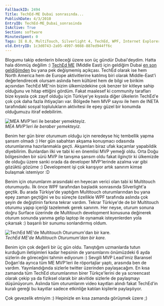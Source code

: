 ```yaml
---
FallbackID: 2494
Title: TechEd-ME Dubai sonrasında...
PublishDate: 4/3/2010
EntryID: TechEd-ME_Dubai_sonrasinda
IsActive: True
Section: software
MinutesSpent: 0
Tags: IE 8.0, MultiTouch, Silverlight 4, TechEd, WPF, Internet Explorer
old.EntryID: 1c3d0743-2a95-4997-9088-887ed944ff6c
---
```

Blogumu takip edenlerin bileceği üzere son üç gündür Dubai'deydim. Hatta
hala dönmüş değilim :) [TechEd ME](http://www.teched.ae) (Middle East)
için geldiğim Dubai [en son
geldiğimden](http://daron.yondem.com/tr/post/8c0720eb-1398-43a7-bb22-17bc31126339)
bu yana pek değişmemiş açıkçası. TechEd olarak ise hem North America hem
de Europe aktivitlerine katılmış biri olarak Middle-East'i
değerlendirecek olursam aslında hem kültürel hem de bilgi ve birikim
açısından TechEd ME'nin bizim ülkemizdekine çok benzer bir kitleye sahip
olduğunu ve hitap ettiğini gördüm. Fakat maalesef ki community tarafları
bize kıyasla çok zayıf olduğu için Türkiye'ye kıyasla diğer ülkelerin
TechEd'e çok çok daha fazla ihtiyaçları var. Bölgede hem MVP sayısı ile
hem de INETA tarafındaki sosyal toplulukların aktivitesi ile epey güzel
bir konumda olduğumuzu itiraf edebilirim.

![MEA MVP'leri ile beraber
yemekteyiz.](http://cdn.daron.yondem.com/assets/2494/04032010_2.jpg)\
*MEA MVP'leri ile beraber yemekteyiz.*

Benim her gün birer oturumum olduğu için neredeyse hiç tembellik yapma
şansım olmadı :) Her gün sabahtan akşama konuşmacı odasında oturumlarıma
hazırlanmakla geçti. Akşamları biraz ufak kaçamlar yapabildik
diyebilirim. Bunlardan ilki ve tabi ki en önemlisi MVP yemeği oldu. Orta
Doğu bölgesinden bir sürü MVP ile tanışma şansım oldu fakat ilginçtir ki
ülkemizde de olduğu üzere sanki orada da developer MVP'lerinde azalma
var gibi gözüktü gözüme :) Development işi çok karışıyor artık sanırım
kimse bulaşmak istemiyor :D

Benim için oturumlarım arasındaki en heyecan verici olan tabi ki
Multitouch oturumuydu. İlk önce WPF tarafından başladık sonrasında
Silverlight'a geçtik. Bu arada Türkiye'de yaptığım Multitouch
oturumlarından bu yana epey zaman geçtiğini ve bu süreçte özellikle WPF
tarafında aslında çok şeyin de değiştinin farkına tekrar vardım. Tekrar
Türkiye'de de bir Multitouch oturumu yapıp içeriği tazelemek gerek
sanırım. Her neyse, oturum sonuna doğru Surface üzerinde de Multitouch
development konusuna değinerek oturum sonunda yanıma gelip laptop ile
oynamak isteyenlerden yola çıkarsak :) başarılı bir sunumu sonlandırmış
oldum.

![TechEd ME'de Multitouch Oturumum'dan bir
kare.](http://cdn.daron.yondem.com/assets/2494/04032010_1.jpg)\
*TechEd ME'de Multitouch Oturumum'dan bir kare.*

Benim için çok değerli bir üç gün oldu. Tanıştığım uzmanlarda tutun
kurduğum iletişimleri kadar hepsinin de yansımlarını önümüzdeki 6 ayda
sizlerin de göreceğini tahmin ediyorum :) Sevgili MVP Lead'imiz Baransel
Doğan'da ayrıca tüm ME MVP'leri ile röportajlar yaptı, arasında ben de
vardım. Yayınlandığında sizlerle twitter üzerinden paylaşacağım. En kısa
zamanda tüm TechEd oturumlarımın birer Türkçe'lerini de ya screencast
olarak çekip ya da fiziksel olarak bir akvitide sizlerle de paylaşmayı
düşünüyorum. Aslında tüm oturumlarım video kayıtları alındı fakat
TechEd'in kuralı gereği bu kayıtlar sadece etkinliğe katılan kişilerle
paylaşılıyor.

Çok gevezelik etmiyim :) Hepinizle en kısa zamanda görüşmek üzere ;)


